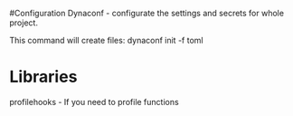 #Configuration
Dynaconf - configurate the settings and secrets for whole project.

This command will create files:
dynaconf init -f toml


# Libraries
profilehooks - If you need to profile functions